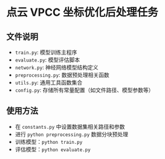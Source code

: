 # 点云 VPCC 坐标优化后处理任务

## 文件说明

- `train.py`: 模型训练主程序
- `evaluate.py`: 模型评估脚本
- `network.py`: 神经网络模型结构定义
- `preprocessing.py`: 数据预处理相关函数
- `utils.py`: 通用工具函数集合
- `config.py`: 存储所有常量配置（如文件路径、模型参数等）

## 使用方法

- 在 ⁠`constants.py` 中设置数据集相关路径和参数
- 进行 `python preprocessing.py` 数据分块预处理
- 训练模型：`python train.py`
- 评估模型：`python evaluate.py`

